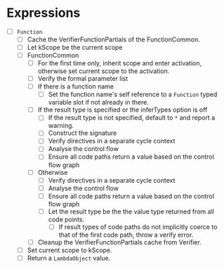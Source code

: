 # Expressions

* [ ] `Function`
  * [ ] Cache the VerifierFunctionPartials of the FunctionCommon.
  * [ ] Let kScope be the current scope
  * [ ] FunctionCommon
    * [ ] For the first time only, inherit scope and enter activation, otherwise set current scope to the activation.
    * [ ] Verify the formal parameter list
    * [ ] If there is a function name
      * [ ] Set the function name's self reference to a `Function` typed variable slot if not already in there.
    * [ ] If the result type is specified or the inferTypes option is off
      * [ ] If the result type is not specified, default to `*` and report a warning.
      * [ ] Construct the signature
      * [ ] Verify directives in a separate cycle context
      * [ ] Analyse the control flow
      * [ ] Ensure all code paths return a value based on the control flow graph
    * [ ] Otherwise
      * [ ] Verify directives in a separate cycle context
      * [ ] Analyse the control flow
      * [ ] Ensure all code paths return a value based on the control flow graph
      * [ ] Let the result type be the the value type returned from all code points.
        * [ ] If result types of code paths do not implicitly coerce to that of the first code path, throw a verify error.
    * [ ] Cleanup the VerifierFunctionPartials cache from Verifier.
  * [ ] Set current scope to kScope.
  * [ ] Return a `LambdaObject` value.